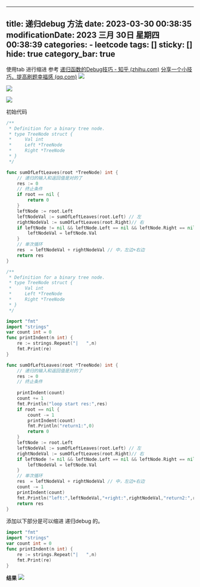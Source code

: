 
---
title: 递归debug 方法
date: 2023-03-30 00:38:35
modificationDate: 2023 三月 30日 星期四 00:38:39
categories: 
	- leetcode
tags: []
sticky: []
hide: true
category_bar: true
---

使用tab 进行缩进
参考
[递归函数的Debug技巧 - 知乎 (zhihu.com)](https://zhuanlan.zhihu.com/p/369464796)
[分享一个小技巧，提高刷题幸福感 (qq.com)](https://mp.weixin.qq.com/s?__biz=MzAxODQxMDM0Mw==&mid=2247490945&idx=1&sn=03da23d366ad4577d2a22328f3ba04f9)
![](../../imgs/a96e8e7a2780c45a863303b03c2a068.jpg)


![](../../imgs/3f0c31123f22ff3aa51312dc4d9a726.jpg)


![](../../imgs/b4ef89bfab7f211d72486980e53d7b0.jpg)


初始代码

```go
/**
 * Definition for a binary tree node.
 * type TreeNode struct {
 *     Val int
 *     Left *TreeNode
 *     Right *TreeNode
 * }
 */

func sumOfLeftLeaves(root *TreeNode) int {
	// 递归的输入和返回值是对的了
	res := 0
	// 终止条件
	if root == nil {
		return 0
	}
    leftNode := root.Left
	leftNodeVal := sumOfLeftLeaves(root.Left) // 左
    rightNodeVal := sumOfLeftLeaves(root.Right)// 右
	if leftNode != nil && leftNode.Left == nil && leftNode.Right == nil { // 中
		leftNodeVal = leftNode.Val
	}
	// 单次循环
    res  = leftNodeVal + rightNodeVal // 中，左边+右边
	return res 
}
```


```go
/**
 * Definition for a binary tree node.
 * type TreeNode struct {
 *     Val int
 *     Left *TreeNode
 *     Right *TreeNode
 * }
 */

import "fmt"
import "strings"
var count int = 0
func printIndent(n int) {
	re := strings.Repeat("|   ",n)
    fmt.Print(re)
}

func sumOfLeftLeaves(root *TreeNode) int {
	// 递归的输入和返回值是对的了
	res := 0
	// 终止条件
    
    printIndent(count)
    count += 1
    fmt.Println("loop start res:",res)
	if root == nil {
        count -= 1
        printIndent(count)
        fmt.Println("return1:",0)
		return 0
	}
    leftNode := root.Left
	leftNodeVal := sumOfLeftLeaves(root.Left) // 左
    rightNodeVal := sumOfLeftLeaves(root.Right)// 右
	if leftNode != nil && leftNode.Left == nil && leftNode.Right == nil { // 中
		leftNodeVal = leftNode.Val
	}
	// 单次循环
    res  = leftNodeVal + rightNodeVal // 中，左边+右边
    count -= 1
    printIndent(count)
    fmt.Println("left:",leftNodeVal,"+right:",rightNodeVal,"return2:",res)
	return res 
}

```

添加以下部分是可以缩进 递归debug 的。
```go
import "fmt"
import "strings"
var count int = 0
func printIndent(n int) {
	re := strings.Repeat("|   ",n)
    fmt.Print(re)
}
```

**结果**
![](../../imgs/Pasted%20image%2020230413232544.png)